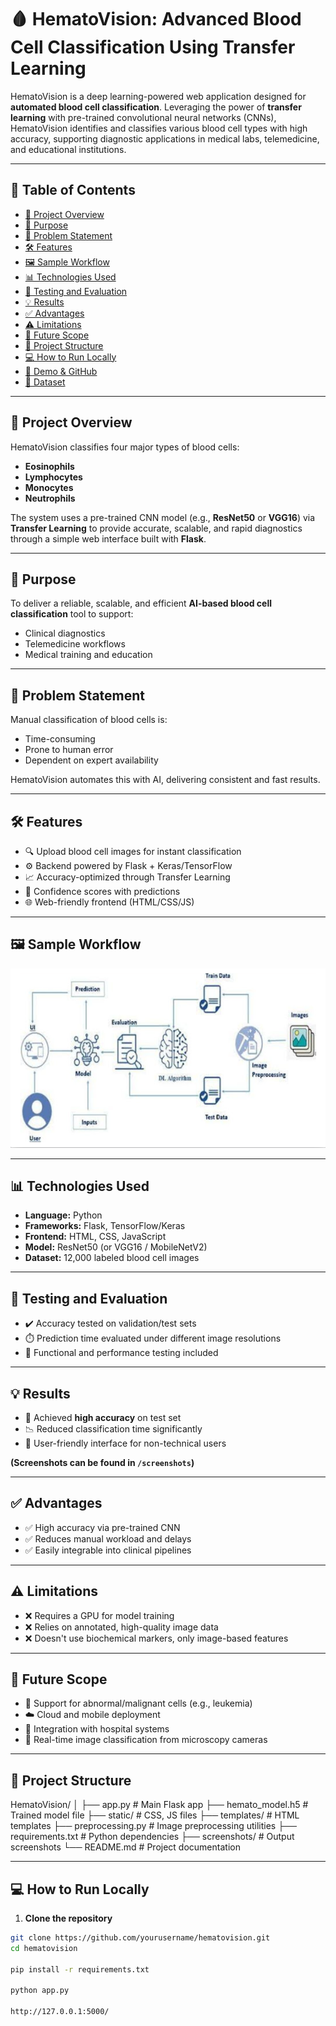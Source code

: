 # 🩸 HematoVision: Advanced Blood Cell Classification Using Transfer Learning

HematoVision is a deep learning-powered web application designed for **automated blood cell classification**. Leveraging the power of **transfer learning** with pre-trained convolutional neural networks (CNNs), HematoVision identifies and classifies various blood cell types with high accuracy, supporting diagnostic applications in medical labs, telemedicine, and educational institutions.

---

## 📌 Table of Contents

- [🚀 Project Overview](#-project-overview)
- [🎯 Purpose](#-purpose)
- [🧠 Problem Statement](#-problem-statement)
- [🛠️ Features](#-features)
- [🖼️ Sample Workflow](#-sample-workflow)
- [📊 Technologies Used](#-technologies-used)
- [🧪 Testing and Evaluation](#-testing-and-evaluation)
- [💡 Results](#-results)
- [✅ Advantages](#-advantages)
- [⚠️ Limitations](#️-limitations)
- [🔭 Future Scope](#-future-scope)
- [📁 Project Structure](#-project-structure)
- [💻 How to Run Locally](#-how-to-run-locally)
- [🔗 Demo & GitHub](#-demo--github)
- [📂 Dataset](#-dataset)

---

## 🚀 Project Overview

HematoVision classifies four major types of blood cells:
- **Eosinophils**
- **Lymphocytes**
- **Monocytes**
- **Neutrophils**

The system uses a pre-trained CNN model (e.g., **ResNet50** or **VGG16**) via **Transfer Learning** to provide accurate, scalable, and rapid diagnostics through a simple web interface built with **Flask**.

---

## 🎯 Purpose

To deliver a reliable, scalable, and efficient **AI-based blood cell classification** tool to support:
- Clinical diagnostics
- Telemedicine workflows
- Medical training and education

---

## 🧠 Problem Statement

Manual classification of blood cells is:
- Time-consuming
- Prone to human error
- Dependent on expert availability

HematoVision automates this with AI, delivering consistent and fast results.

---

## 🛠️ Features

- 🔍 Upload blood cell images for instant classification
- ⚙️ Backend powered by Flask + Keras/TensorFlow
- 📈 Accuracy-optimized through Transfer Learning
- 💬 Confidence scores with predictions
- 🌐 Web-friendly frontend (HTML/CSS/JS)

---

## 🖼️ Sample Workflow

![Workflow](static/Screenshot%202025-06-30%20181026.png)


---

## 📊 Technologies Used

- **Language:** Python
- **Frameworks:** Flask, TensorFlow/Keras
- **Frontend:** HTML, CSS, JavaScript
- **Model:** ResNet50 (or VGG16 / MobileNetV2)
- **Dataset:** 12,000 labeled blood cell images

---

## 🧪 Testing and Evaluation

- ✔️ Accuracy tested on validation/test sets
- ⏱️ Prediction time evaluated under different image resolutions
- 🧪 Functional and performance testing included

---

## 💡 Results

- 🧠 Achieved **high accuracy** on test set
- 📉 Reduced classification time significantly
- 📸 User-friendly interface for non-technical users

**(Screenshots can be found in `/screenshots`)**

---

## ✅ Advantages

- ✅ High accuracy via pre-trained CNN
- ✅ Reduces manual workload and delays
- ✅ Easily integrable into clinical pipelines

---

## ⚠️ Limitations

- ❌ Requires a GPU for model training
- ❌ Relies on annotated, high-quality image data
- ❌ Doesn't use biochemical markers, only image-based features

---

## 🔭 Future Scope

- 🔬 Support for abnormal/malignant cells (e.g., leukemia)
- ☁️ Cloud and mobile deployment
- 🏥 Integration with hospital systems
- 🔴 Real-time image classification from microscopy cameras

---

## 📁 Project Structure

HematoVision/
│
├── app.py # Main Flask app
├── hemato_model.h5 # Trained model file
├── static/ # CSS, JS files
├── templates/ # HTML templates
├── preprocessing.py # Image preprocessing utilities
├── requirements.txt # Python dependencies
├── screenshots/ # Output screenshots
└── README.md # Project documentation


---

## 💻 How to Run Locally

1. **Clone the repository**
```bash
git clone https://github.com/yourusername/hematovision.git
cd hematovision

pip install -r requirements.txt

python app.py

http://127.0.0.1:5000/


